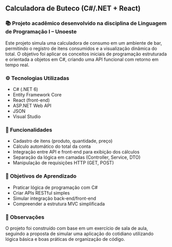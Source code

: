 ## Calculadora de Buteco (C#/.NET + React)

### 📚 Projeto acadêmico desenvolvido na disciplina de Linguagem de Programação I – Unoeste

Este projeto simula uma calculadora de consumo em um ambiente de bar, permitindo o registro de itens consumidos e a visualização dinâmica do total. O objetivo foi aplicar os conceitos iniciais de programação estruturada e orientada a objetos em C#, criando uma API funcional com retorno em tempo real.

### ⚙️ Tecnologias Utilizadas
- C# (.NET 6)
- Entity Framework Core
- React (front-end)
- ASP.NET Web API
- JSON
- Visual Studio

### 🧩 Funcionalidades
- Cadastro de itens (produto, quantidade, preço)
- Cálculo automático do total da conta
- Integração entre API e front-end para exibição dos cálculos
- Separação da lógica em camadas (Controller, Service, DTO)
- Manipulação de requisições HTTP (GET, POST)

### 🎯 Objetivos de Aprendizado
- Praticar lógica de programação com C#
- Criar APIs RESTful simples
- Simular integração back-end/front-end
- Compreender a estrutura MVC simplificada

### 📝 Observações
O projeto foi construído com base em um exercício de sala de aula, seguindo a proposta de simular uma aplicação do cotidiano utilizando lógica básica e boas práticas de organização de código.

